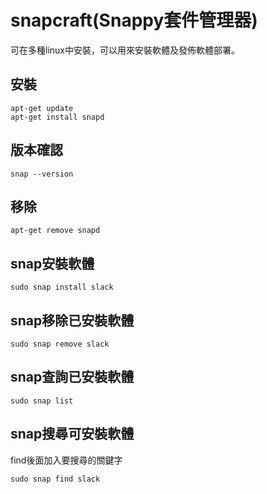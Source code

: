 # snapcraft(Snappy套件管理器)
可在多種linux中安裝，可以用來安裝軟體及發佈軟體部署。

## 安裝
```
apt-get update
apt-get install snapd
```

## 版本確認
```
snap --version
```

## 移除
```
apt-get remove snapd
```

## snap安裝軟體
```
sudo snap install slack
```

## snap移除已安裝軟體
```
sudo snap remove slack
```

## snap查詢已安裝軟體
```
sudo snap list
```

## snap搜尋可安裝軟體
find後面加入要搜尋的關鍵字
```
sudo snap find slack
```